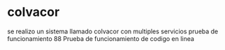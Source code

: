 # colvacor
se realizo un sistema llamado colvacor con multiples servicios 
prueba de funcionamiento 88
Prueba de funcionamiento de codigo en linea